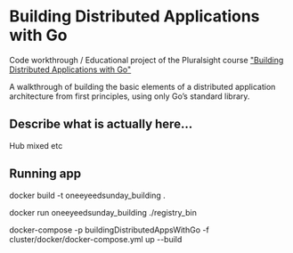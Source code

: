 # Building Distributed Applications with Go
Code workthrough / Educational project of the Pluralsight course ["Building Distributed Applications with Go"](https://www.pluralsight.com/courses/building-distributed-applications-go)

A walkthrough of building the basic elements of a distributed application architecture from first principles, using only Go’s standard library.


## Describe what is actually here...

Hub mixed etc


## Running app

docker build -t oneeyeedsunday_building .

docker run oneeyeedsunday_building ./registry_bin

docker-compose -p buildingDistributedAppsWithGo -f cluster/docker/docker-compose.yml up --build